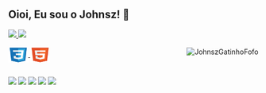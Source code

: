 ## Oioi, Eu sou o Johnsz! 🎈
 <div>
  <a href="https://github.com/7Johnsz">
  <img height="180em" src="https://github-readme-stats.vercel.app/api?username=7Johnsz&show_icons=true&theme=dark&include_all_commits=true&count_private=true"/>
  <img height="180em" src="https://github-readme-stats.vercel.app/api/top-langs/?username=7Johnsz&layout=compact&langs_count=7&theme=dark"/>
</div>
<div style="display: inline_block"><br>
  <img align="center" alt="JohnszCSS3" height="30" width="40" src="https://raw.githubusercontent.com/devicons/devicon/master/icons/css3/css3-original.svg">
  <img align="center" alt="JohnszHTML" height="30" width="40" src="https://raw.githubusercontent.com/devicons/devicon/master/icons/html5/html5-original.svg">
  <img align="right" alt="JohnszGatinhoFofo" height="130" src="https://media.discordapp.net/attachments/657332439101997108/875153431051010048/giphy.gif?width=355&height=266">
</div>
  
  ##
 
<div> 
  <a href="https://instagram.com/rafaballerini" target="_blank"><img src="https://img.shields.io/badge/-Instagram-%23E4405F?style=for-the-badge&logo=instagram&logoColor=white" target="_blank"></a>
 	<a href="https://www.twitch.tv/rafaballerinii" target="_blank"><img src="https://img.shields.io/badge/Twitch-9146FF?style=for-the-badge&logo=twitch&logoColor=white" target="_blank"></a>
 <a href="https://discord.gg/G9GPg5SA75" target="_blank"><img src="https://img.shields.io/badge/Discord-7289DA?style=for-the-badge&logo=discord&logoColor=white" target="_blank"></a> 
  <a href = "mailto:contato@rafaballerini.tech"><img src="https://img.shields.io/badge/-Gmail-%23333?style=for-the-badge&logo=gmail&logoColor=white" target="_blank"></a>
  <a href="https://www.linkedin.com/in/rafaella-ballerini-45875016a" target="_blank"><img src="https://img.shields.io/badge/-LinkedIn-%230077B5?style=for-the-badge&logo=linkedin&logoColor=white" target="_blank"></a> 
 
</div>
